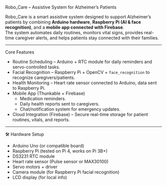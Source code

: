  Robo_Care – Assistive System for Alzheimer’s Patients

Robo_Care is a smart assistive system designed to support Alzheimer’s patients by combining **Arduino hardware**, **Raspberry Pi (AI & face recognition)**, and a **mobile app connected with Firebase**.  
The system automates daily routines, monitors vital signs, provides real-time caregiver alerts, and helps patients stay connected with their families.

---

 Core Features
- Routine Scheduling – Arduino + RTC module for daily reminders and servo-controlled tasks.  
- Facial Recognition – Raspberry Pi + OpenCV + `face_recognition` to recognize caregivers/patients.  
- Health Monitoring – Heart rate sensor connected to Arduino, data sent to Raspberry Pi.  
- Mobile App (Thunkable + Firebase) 
  - Medication reminders.  
  - Daily health reports sent to caregivers.  
  - Chat/notification system for emergency updates.  
- Cloud Integration (Firebase) – Secure real-time storage for patient routines, vitals, and reports.  

---

🛠 Hardware Setup
- Arduino Uno (or compatible board)  
- Raspberry Pi (tested on Pi 4, works on Pi 3B+)  
- DS3231 RTC module  
- Heart rate sensor (Pulse sensor or MAX30100)  
- Servo motors + driver  
- Camera module (for Raspberry Pi facial recognition)  
- LCD display (for local info)  


